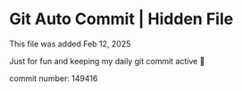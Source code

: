# Git Auto Commit | Hidden File

This file was added Feb 12, 2025

Just for fun and keeping my daily git commit active 🤪

commit number: 149416
